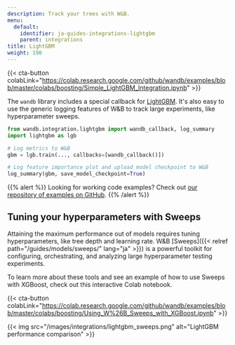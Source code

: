```yaml
---
description: Track your trees with W&B.
menu:
  default:
    identifier: ja-guides-integrations-lightgbm
    parent: integrations
title: LightGBM
weight: 190
---
```


{{< cta-button colabLink="https://colab.research.google.com/github/wandb/examples/blob/master/colabs/boosting/Simple_LightGBM_Integration.ipynb" >}}

The `wandb` library includes a special callback for [LightGBM](https://lightgbm.readthedocs.io/en/latest/). It's also easy to use the generic logging features of W&B to track large experiments, like hyperparameter sweeps.

```python
from wandb.integration.lightgbm import wandb_callback, log_summary
import lightgbm as lgb

# Log metrics to W&B
gbm = lgb.train(..., callbacks=[wandb_callback()])

# Log feature importance plot and upload model checkpoint to W&B
log_summary(gbm, save_model_checkpoint=True)
```

{{% alert %}}
Looking for working code examples? Check out [our repository of examples on GitHub](https://github.com/wandb/examples/tree/master/examples/boosting-algorithms).
{{% /alert %}}

## Tuning your hyperparameters with Sweeps

Attaining the maximum performance out of models requires tuning hyperparameters, like tree depth and learning rate. W&B [Sweeps]({{< relref path="/guides/models/sweeps/" lang="ja" >}}) is a powerful toolkit for configuring, orchestrating, and analyzing large hyperparameter testing experiments.

To learn more about these tools and see an example of how to use Sweeps with XGBoost, check out this interactive Colab notebook.

{{< cta-button colabLink="https://colab.research.google.com/github/wandb/examples/blob/master/colabs/boosting/Using_W%26B_Sweeps_with_XGBoost.ipynb" >}}

{{< img src="/images/integrations/lightgbm_sweeps.png" alt="LightGBM performance comparison" >}}